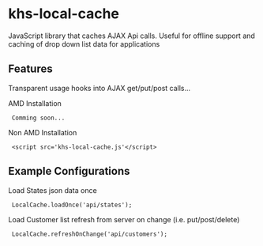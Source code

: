 khs-local-cache
===============

JavaScript library that caches AJAX Api calls. Useful for offline support and caching of drop down list data for applications 

Features
--------

Transparent usage hooks into AJAX get/put/post calls... 

AMD Installation 

     Comming soon...
  
Non AMD Installation

     <script src='khs-local-cache.js'</script>

Example Configurations
----------------------

Load States json data once

     LocalCache.loadOnce('api/states');
  
Load Customer list refresh from server on change (i.e. put/post/delete)

     LocalCache.refreshOnChange('api/customers');

